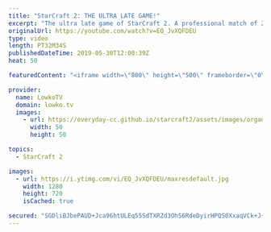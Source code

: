 ```yaml
---
title: "StarCraft 2: THE ULTRA LATE GAME!"
excerpt: "The ultra late game of StarCraft 2. A professional match of Zerg vs Protoss! Subscribe for more videos: http://lowko.tv/youtube More StarCraft 2: https://www.youtube.com/watch?v=NI3-ujm7Ru8  Denver versus Harstem in a really cool game of Zerg vs Protoss. Both players take significant amounts of damage,"
originalUrl: https://youtube.com/watch?v=EQ_JvXQFDEU
type: video
length: PT32M34S
publishedDateTime: 2019-05-30T12:00:39Z
heat: 50

featuredContent: "<iframe width=\"800\" height=\"500\" frameborder=\"0\" src=\"https://www.youtube.com/embed/EQ_JvXQFDEU\" allow=\"accelerometer; autoplay; encrypted-media; gyroscope; picture-in-picture\" allowfullscreen></iframe>"

provider:
  name: LowkoTV
  domain: lowko.tv
  images:
    - url: https://everyday-cc.github.io/starcraft2/assets/images/organizations/lowko.tv-50x50.jpg
      width: 50
      height: 50

topics:
  - StarCraft 2

images:
  - url: https://i.ytimg.com/vi/EQ_JvXQFDEU/maxresdefault.jpg
    width: 1280
    height: 720
    isCached: true

secured: "SGDliBJbePAUD+Jca96htULEq55SdTXRZd3OhS6RdeDyirHPQS0XxaqVCk+J+RbImTDgX4O1tlm1gaMTB08QanjXLSQYo3vN2WN8CpZ9q+U0vPxANegpB2Vr9MbIxEitcU3l9UYFiWA/id+vVP2OaFXWJLEAlIlz9LZKMcJ+sPPqvQELMAjKexRTLbmDqqPs2DsGqThuI9zxzJEkcHKDKtCHncdNp89lV47l8+ZA5vLzoeOMxvuI5EUs9ECZMy02b1yx+AAO1C8c3V++Z2YYbheVLBlNPJDUM1paVEk3v2yNwEheDKG6tqpF6R1MAUN4dOEHBBdeQLMWaz0jVrVg2weB4REuYpJyUHtNEq1NCF01xPeilfgtI8BJQtvwIi2TIdyZ5B1BjVOJh9mjzDABQKDgnhAZcK6HWj+RkILsVoo=;YQ3KPZcO9krlUB3nedgd9Q=="
---
```


